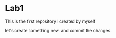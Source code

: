 # Lab1
This is the first repository I created by myself 

let's create something new. and  commit the changes. 
